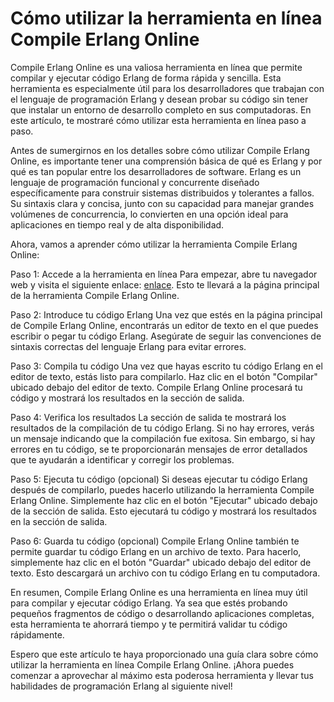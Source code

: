 Cómo utilizar la herramienta en línea Compile Erlang Online
===========================================================

Compile Erlang Online es una valiosa herramienta en línea que permite compilar y ejecutar código Erlang de forma rápida y sencilla. Esta herramienta es especialmente útil para los desarrolladores que trabajan con el lenguaje de programación Erlang y desean probar su código sin tener que instalar un entorno de desarrollo completo en sus computadoras. En este artículo, te mostraré cómo utilizar esta herramienta en línea paso a paso.

Antes de sumergirnos en los detalles sobre cómo utilizar Compile Erlang Online, es importante tener una comprensión básica de qué es Erlang y por qué es tan popular entre los desarrolladores de software. Erlang es un lenguaje de programación funcional y concurrente diseñado específicamente para construir sistemas distribuidos y tolerantes a fallos. Su sintaxis clara y concisa, junto con su capacidad para manejar grandes volúmenes de concurrencia, lo convierten en una opción ideal para aplicaciones en tiempo real y de alta disponibilidad.

Ahora, vamos a aprender cómo utilizar la herramienta Compile Erlang Online:

Paso 1: Accede a la herramienta en línea Para empezar, abre tu navegador web y visita el siguiente enlace: [enlace](https://www.onlinecalculatorsfree.com/es/tools/compile-erlang-online.html). Esto te llevará a la página principal de la herramienta Compile Erlang Online.

Paso 2: Introduce tu código Erlang Una vez que estés en la página principal de Compile Erlang Online, encontrarás un editor de texto en el que puedes escribir o pegar tu código Erlang. Asegúrate de seguir las convenciones de sintaxis correctas del lenguaje Erlang para evitar errores.

Paso 3: Compila tu código Una vez que hayas escrito tu código Erlang en el editor de texto, estás listo para compilarlo. Haz clic en el botón "Compilar" ubicado debajo del editor de texto. Compile Erlang Online procesará tu código y mostrará los resultados en la sección de salida.

Paso 4: Verifica los resultados La sección de salida te mostrará los resultados de la compilación de tu código Erlang. Si no hay errores, verás un mensaje indicando que la compilación fue exitosa. Sin embargo, si hay errores en tu código, se te proporcionarán mensajes de error detallados que te ayudarán a identificar y corregir los problemas.

Paso 5: Ejecuta tu código (opcional) Si deseas ejecutar tu código Erlang después de compilarlo, puedes hacerlo utilizando la herramienta Compile Erlang Online. Simplemente haz clic en el botón "Ejecutar" ubicado debajo de la sección de salida. Esto ejecutará tu código y mostrará los resultados en la sección de salida.

Paso 6: Guarda tu código (opcional) Compile Erlang Online también te permite guardar tu código Erlang en un archivo de texto. Para hacerlo, simplemente haz clic en el botón "Guardar" ubicado debajo del editor de texto. Esto descargará un archivo con tu código Erlang en tu computadora.

En resumen, Compile Erlang Online es una herramienta en línea muy útil para compilar y ejecutar código Erlang. Ya sea que estés probando pequeños fragmentos de código o desarrollando aplicaciones completas, esta herramienta te ahorrará tiempo y te permitirá validar tu código rápidamente.

Espero que este artículo te haya proporcionado una guía clara sobre cómo utilizar la herramienta en línea Compile Erlang Online. ¡Ahora puedes comenzar a aprovechar al máximo esta poderosa herramienta y llevar tus habilidades de programación Erlang al siguiente nivel!